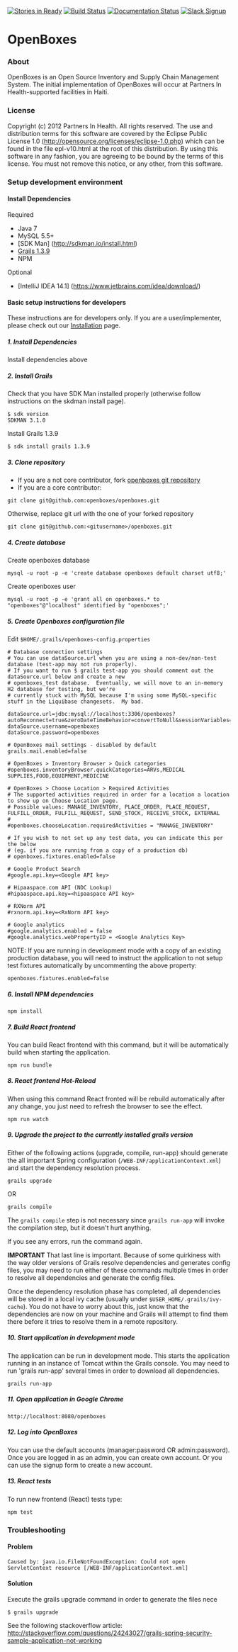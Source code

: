 [![Stories in Ready](https://badge.waffle.io/openboxes/openboxes.png?label=ready&title=Ready)](https://waffle.io/openboxes/openboxes)
[![Build Status](https://travis-ci.org/openboxes/openboxes.svg?branch=master)](https://travis-ci.org/openboxes/openboxes)
[![Documentation Status](https://readthedocs.org/projects/openboxes/badge/?version=latest)](https://readthedocs.org/projects/openboxes/?badge=latest)
[![Slack Signup](http://slack-signup.openboxes.com/badge.svg)](http://slack-signup.openboxes.com)

OpenBoxes
=========

### About

OpenBoxes is an Open Source Inventory and Supply Chain Management System. The initial implementation of OpenBoxes will occur at Partners In Health-supported facilities in Haiti.

### License

Copyright (c) 2012 Partners In Health.  All rights reserved.
The use and distribution terms for this software are covered by the
Eclipse Public License 1.0 (http://opensource.org/licenses/eclipse-1.0.php)
which can be found in the file epl-v10.html at the root of this distribution.
By using this software in any fashion, you are agreeing to be bound by
the terms of this license.
You must not remove this notice, or any other, from this software.

### Setup development environment

#### Install Dependencies

Required
* Java 7
* MySQL 5.5+
* [SDK Man] (http://sdkman.io/install.html)
* [Grails 1.3.9](http://grails.org/download/archive/Grails)
* NPM

Optional
* [IntelliJ IDEA 14.1] (https://www.jetbrains.com/idea/download/)

#### Basic setup instructions for developers

These instructions are for developers only.  If you are a user/implementer, please check out our [Installation](https://github.com/openboxes/openboxes/wiki/Installation) page.

##### 1. Install Dependencies
Install dependencies above

##### 2. Install Grails
Check that you have SDK Man installed properly (otherwise follow instructions on the skdman install page).
```
$ sdk version
SDKMAN 3.1.0
```

Install Grails 1.3.9
```
$ sdk install grails 1.3.9
```

##### 3. Clone repository 
* If you are a not core contributor, fork [openboxes git repository](https://github.com/openboxes/openboxes)
* If you are a core contributor:
```
git clone git@github.com:openboxes/openboxes.git      
```
Otherwise, replace git url with the one of your forked repository
```
git clone git@github.com:<gitusername>/openboxes.git      
```

##### 4. Create database 
Create openboxes database
```
mysql -u root -p -e 'create database openboxes default charset utf8;'
```

Create openboxes user 
```
mysql -u root -p -e 'grant all on openboxes.* to "openboxes"@"localhost" identified by "openboxes";'
```

##### 5. Create Openboxes configuration file 
Edit `$HOME/.grails/openboxes-config.properties`

```
# Database connection settings
# You can use dataSource.url when you are using a non-dev/non-test database (test-app may not run properly).
# If you want to run $ grails test-app you should comment out the dataSource.url below and create a new 
# openboxes_test database.  Eventually, we will move to an in-memory H2 database for testing, but we're 
# currently stuck with MySQL because I'm using some MySQL-specific stuff in the Liquibase changesets.  My bad.

dataSource.url=jdbc:mysql://localhost:3306/openboxes?autoReconnect=true&zeroDateTimeBehavior=convertToNull&sessionVariables=storage_engine=InnoDB
dataSource.username=openboxes
dataSource.password=openboxes

# OpenBoxes mail settings - disabled by default
grails.mail.enabled=false

# OpenBoxes > Inventory Browser > Quick categories
#openboxes.inventoryBrowser.quickCategories=ARVs,MEDICAL SUPPLIES,FOOD,EQUIPMENT,MEDICINE

# OpenBoxes > Choose Location > Required Activities
# The supported activities required in order for a location a location to show up on Choose Location page.
# Possible values: MANAGE_INVENTORY, PLACE_ORDER, PLACE_REQUEST, FULFILL_ORDER, FULFILL_REQUEST, SEND_STOCK, RECEIVE_STOCK, EXTERNAL
#
#openboxes.chooseLocation.requiredActivities = "MANAGE_INVENTORY"

# If you wish to not set up any test data, you can indicate this per the below 
# (eg. if you are running from a copy of a production db)
# openboxes.fixtures.enabled=false

# Google Product Search
#google.api.key=<Google API key>

# Hipaaspace.com API (NDC Lookup)
#hipaaspace.api.key=<hipaaspace API key>

# RXNorm API
#rxnorm.api.key=<RxNorm API key>

# Google analytics
#google.analytics.enabled = false
#google.analytics.webPropertyID = <Google Analytics Key>
```

NOTE: If you are running in development mode with a copy of an existing production database, you will need to
instruct the application to not setup test fixtures automatically by uncommenting the above property:
```
openboxes.fixtures.enabled=false
```

##### 6. Install NPM dependencies
```    
npm install
```

##### 7. Build React frontend
You can build React frontend with this command, but it will be automatically build when starting the application.
```    
npm run bundle
```

##### 8. React frontend Hot-Reload
When using this command React fronted will be rebuild automatically after any change, you just need to refresh the browser to see the effect.
```    
npm run watch
```

##### 9. Upgrade the project to the currently installed grails version 
Either of the following actions (upgrade, compile, run-app) should generate the all important Spring configuration (`/WEB-INF/applicationContext.xml`) and start the dependency resolution process.  

```    
grails upgrade
```
OR

```    
grails compile
```

The `grails compile` step is not necessary since `grails run-app` will invoke the compilation step, but it doesn't hurt anything.

If you see any errors, run the command again.  

**IMPORTANT** That last line is important.  Because of some quirkiness with the way older versions of Grails resolve dependencies and generates config files, you may need to run either of these commands multiple times in order to resolve all dependencies and generate the config files.

Once the dependency resolution phase has completed, all dependencies will be stored in a local ivy cache (usually under `$USER_HOME/.grails/ivy-cache`).  You do not have to worry about this, just know that the dependencies are now on your machine and Grails will attempt to find them there before it tries to resolve them in a remote repository. 

##### 10. Start application in development mode
The application can be run in development mode.  This starts the application running in an instance of Tomcat within the Grails console.
You may need to run 'grails run-app' several times in order to download all dependencies.
```
grails run-app
```

##### 11. Open application in Google Chrome 
```
http://localhost:8080/openboxes
```

##### 12. Log into OpenBoxes 
You can use the default accounts (manager:password OR admin:password).  Once you are logged in as an admin, you can create own account.  Or you can use the signup form to create a new account.

##### 13. React tests
To run new frontend (React) tests type:
```
npm test
```

### Troubleshooting
#### Problem
```
Caused by: java.io.FileNotFoundException: Could not open ServletContext resource [/WEB-INF/applicationContext.xml]
```
#### Solution
Execute the grails upgrade command in order to generate the files nece
```
$ grails upgrade
```
See the following stackoverflow article:
http://stackoverflow.com/questions/24243027/grails-spring-security-sample-application-not-working
